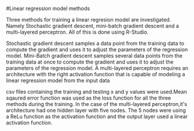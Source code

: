 #Linear regression model methods

Three methods for training a linear regresion model are investigated. Namely Stochastic gradient descent, mini-batch gradient descent and a multi-layered perceptron. All of this is done using R-Studio.

Stochastic gradient descent samples a data point from the training data to compute the gradient and uses it to adjust the parameters of the regression model.
Mini-Batch gradient descent samples several data points from the training data at once to compute the gradient and uses it to adjust the parameters of the regression model.
A multi-layered perceptron requires an architecture with the right activation function that is capable of modeling a linear regression model from the input data 

csv files containing the training and testing x and y values were used.Mean sqaured error function was used as the loss function for all the three methods during the training. In the case of the multi-layered perceptron,it's architecture had one hidden layer with five nodes. The 5 nodes were using a ReLu function as the activation function and the output layer used a linear activation function.
